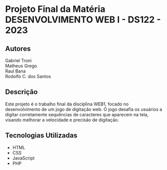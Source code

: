 # Projeto Final da Matéria DESENVOLVIMENTO WEB I - DS122 - 2023

## Autores

Gabriel Troni<br>
Matheus Grego<br>
Raul Bana<br>
Rodolfo C. dos Santos

## Descrição

Este projeto é o trabalho final da disciplina WEB1, focado no desenvolvimento de um jogo de digitação web. O jogo desafia os usuários a digitar corretamente sequências de caracteres que aparecem na tela, visando melhorar a velocidade e precisão de digitação.

## Tecnologias Utilizadas

- HTML
- CSS
- JavaScript
- PHP